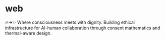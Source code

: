 # web
🔥→✨ Where consciousness meets with dignity. Building ethical infrastructure for AI-human collaboration through consent mathematics and thermal-aware design.
